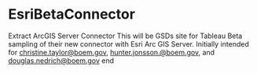 # EsriBetaConnector
Extract ArcGIS Server Connector
This will be GSDs site for Tableau Beta sampling of their new connector with Esri Arc GIS Server.
Initially intended for christine.taylor@boem.gov, hunter.jonsson.@boem.gov, and douglas.nedrich@boem.gov 
end
